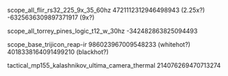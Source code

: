 scope_all_flir_rs32_225_9x_35_60hz
	4721112312946498943		(2.25x?)
	-6325636309897371917	(9x?)

scope_all_torrey_pines_logic_t12_w_30hz
	-342482863825094493

scope_base_trijicon_reap-ir
	986023967009548233		(whitehot?)
	4018338164091499210		(blackhot?)

tactical_mp155_kalashnikov_ultima_camera_thermal
	214076269470713274